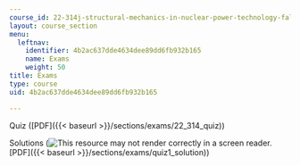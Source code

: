 ```yaml
---
course_id: 22-314j-structural-mechanics-in-nuclear-power-technology-fall-2006
layout: course_section
menu:
  leftnav:
    identifier: 4b2ac637dde4634dee89dd6fb932b165
    name: Exams
    weight: 50
title: Exams
type: course
uid: 4b2ac637dde4634dee89dd6fb932b165

---
```


Quiz ([PDF]({{< baseurl >}}/sections/exams/22_314_quiz))

Solutions (![This resource may not render correctly in a screen reader.](/images/inacessible.gif)[PDF]({{< baseurl >}}/sections/exams/quiz1_solution))